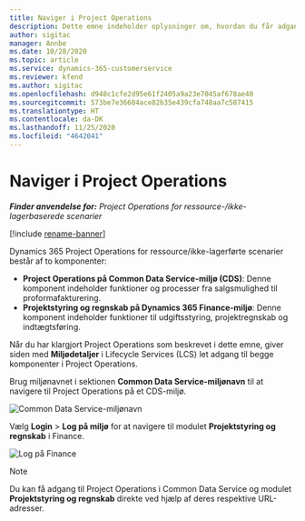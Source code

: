 ```yaml
---
title: Naviger i Project Operations
description: Dette emne indeholder oplysninger om, hvordan du får adgang til Project Operations fra Lifecycle Services.
author: sigitac
manager: Annbe
ms.date: 10/28/2020
ms.topic: article
ms.service: dynamics-365-customerservice
ms.reviewer: kfend
ms.author: sigitac
ms.openlocfilehash: d948c1cfe2d95e61f2405a9a23e7045af678ae40
ms.sourcegitcommit: 573be7e36604ace82b35e439cfa748aa7c587415
ms.translationtype: HT
ms.contentlocale: da-DK
ms.lasthandoff: 11/25/2020
ms.locfileid: "4642041"
---
```

# <a name="navigate-project-operations"></a>Naviger i Project Operations

_**Finder anvendelse for:** Project Operations for ressource-/ikke-lagerbaserede scenarier_

[!include [rename-banner](~/includes/cc-data-platform-banner.md)]

Dynamics 365 Project Operations for ressource/ikke-lagerførte scenarier består af to komponenter: 

 - **Project Operations på Common Data Service-miljø (CDS)**: Denne komponent indeholder funktioner og processer fra salgsmulighed til proformafakturering. 
 - **Projektstyring og regnskab på Dynamics 365 Finance-miljø**: Denne komponent indeholder funktioner til udgiftsstyring, projektregnskab og indtægtsføring. 

Når du har klargjort Project Operations som beskrevet i dette emne, giver siden med **Miljødetaljer** i Lifecycle Services (LCS) let adgang til begge komponenter i Project Operations.  

Brug miljønavnet i sektionen **Common Data Service-miljønavn** til at navigere til Project Operations på et CDS-miljø. 

  ![Common Data Service-miljønavn](./media/environment-name.PNG)

Vælg **Login** > **Log på miljø** for at navigere til modulet **Projektstyring og regnskab** i Finance.  

   ![Log på Finance](./media/environment-login.PNG)

> [!NOTE]
> Du kan få adgang til Project Operations i Common Data Service og modulet **Projektstyring og regnskab** direkte ved hjælp af deres respektive URL-adresser. 
